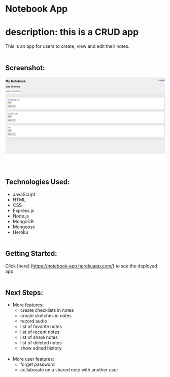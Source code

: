 # **Notebook App**

# description: this is a CRUD app
This is an app for users to create, view and edit their notes. 
<br><br>

## Screenshot:
![appscreenshot](https://github.com/KZKS01/notebook-app/blob/main/uploads/app%20screenshot.png?raw=true)
<br><br>

## Technologies Used:
* JavaScript
* HTML
* CSS
* Express.js
* Node.js
* MongoDB
* Mongoose
* Heroku
<br><br>

## Getting Started: 
Click [here] (https://notebook-app.herokuapp.com/) to see the deployed app
<br><br>

## Next Steps:
* More features: 
  * create checklists in notes
  * create sketches in notes
  * record audio
  * list of favorite notes 
  * list of recent notes
  * list of share notes
  * list of deleted notes
  * show edited history 
  <br><br>
 * More user features: 
   * forget password
   * collaborate on a shared note with another user
   
